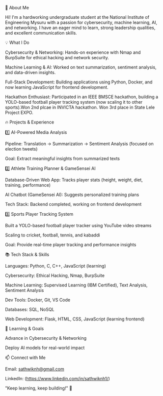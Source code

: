 🚀 About Me

Hi! I'm a hardworking undergraduate student at the National Institute of Engineering Mysuru with a passion for cybersecurity, machine learning, AI, and networking. I have an eager mind to learn, strong leadership qualities, and excellent communication skills.



💡 What I Do

Cybersecurity & Networking: Hands-on experience with Nmap and BurpSuite for ethical hacking and network security.

Machine Learning & AI: Worked on text summarization, sentiment analysis, and data-driven insights.

Full-Stack Development: Building applications using Python, Docker, and now learning JavaScript for frontend development.

Hackathon Enthusiast: Participated in an IEEE BMSCE hackathon, building a YOLO-based football player tracking system (now scaling it to other sports).Won 2nd plcae in INVICTA hackathon. Won 3rd place in State Lele Project EXPO.



🔥 Projects & Experience

1️⃣ AI-Powered Media Analysis

Pipeline: Translation → Summarization → Sentiment Analysis (focused on election tweets)

Goal: Extract meaningful insights from summarized texts

2️⃣ Athlete Training Planner & GameSensei AI

Database-Driven Web App: Tracks player stats (height, weight, diet, training, performance)

AI Chatbot (GameSensei AI): Suggests personalized training plans

Tech Stack: Backend completed, working on frontend development

3️⃣ Sports Player Tracking System

Built a YOLO-based football player tracker using YouTube video streams

Scaling to cricket, football, tennis, and kabaddi

Goal: Provide real-time player tracking and performance insights



📚 Tech Stack & Skills

Languages: Python, C, C++, JavaScript (learning)

Cybersecurity: Ethical Hacking, Nmap, BurpSuite

Machine Learning: Supervised Learning (IBM Certified), Text Analysis, Sentiment Analysis

Dev Tools: Docker, Git, VS Code

Databases: SQL, NoSQL

Web Development: Flask, HTML, CSS, JavaScript (learning frontend)



🎯 Learning & Goals

Advance in Cybersecurity & Networking

Deploy AI models for real-world impact



📫 Connect with Me

Email: sathwiknh@gmail.com

LinkedIn: (https://www.linkedin.com/in/sathwiknh1/)



"Keep learning, keep building!" 🚀
<!---
Sathwik612/Sathwik612 is a ✨ special ✨ repository because its `README.md` (this file) appears on your GitHub profile.
You can click the Preview link to take a look at your changes.
--->
